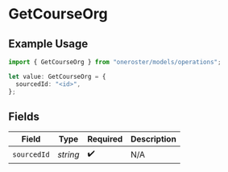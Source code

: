 # GetCourseOrg

## Example Usage

```typescript
import { GetCourseOrg } from "oneroster/models/operations";

let value: GetCourseOrg = {
  sourcedId: "<id>",
};
```

## Fields

| Field              | Type               | Required           | Description        |
| ------------------ | ------------------ | ------------------ | ------------------ |
| `sourcedId`        | *string*           | :heavy_check_mark: | N/A                |